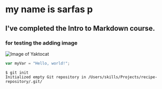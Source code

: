 # my name is sarfas p 
##  I've completed the Intro to Markdown course. 

### for testing the adding image

![Image of Yaktocat](https://octodex.github.com/images/yaktocat.png)


``` javascript
var myVar = "Hello, world!";
```

```
$ git init
Initialized empty Git repository in /Users/skills/Projects/recipe-repository/.git/
```
